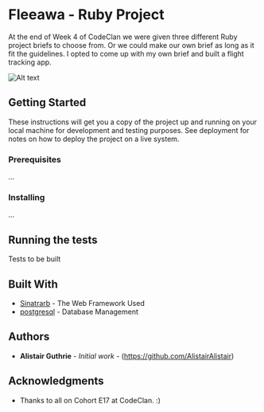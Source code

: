 # Fleeawa - Ruby Project

At the end of Week 4 of CodeClan we were given three different Ruby project briefs to choose from. Or we could make our own brief as long as it fit the guidelines. I opted to come up with my own brief and built a flight tracking app.

![Alt text](/../images/fleeawa.png?raw=true "Fleeawa")


## Getting Started

These instructions will get you a copy of the project up and running on your local machine for development and testing purposes. See deployment for notes on how to deploy the project on a live system.

### Prerequisites

...

### Installing

...

## Running the tests

Tests to be built


## Built With

* [Sinatrarb](http://sinatrarb.com/) - The Web Framework Used
* [postgresql](https://www.postgresql.org/) - Database Management



## Authors

* **Alistair Guthrie** - *Initial work* - (https://github.com/AlistairAlistair)

## Acknowledgments

* Thanks to all on Cohort E17 at CodeClan. :)
